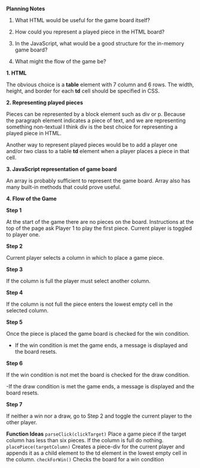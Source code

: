 **Planning Notes**

1. What HTML would be useful for the game board itself?

2. How could you represent a played piece in the HTML board?

3. In the JavaScript, what would be a good structure for the in-memory game board?

4. What might the flow of the game be?

**1. HTML**

The obvious choice is a  **table** element with 7 column and 6 rows. The width, height, and border for each **td** cell should be specified in CSS.

**2. Representing played pieces**

Pieces can be represented by a block element such as div or p. Because the paragraph element indicates a piece of text, and we are representing something non-textual I think div is the best choice for representing a played piece in HTML.

Another way to represent played pieces would be to add a player one and/or two class to a table **td** element when a player places a piece in that cell.

**3. JavaScript representation of game board**

An array is probably sufficient to represent the game board. Array also has many built-in methods that could prove useful.

**4. Flow of the Game**

**Step 1**

At the start of the game there are no pieces on the board. Instructions at the top of the page ask Player 1 to play the first piece. Current player is toggled to player one.

**Step 2**

Current player selects a column in which to place a game piece.

**Step 3**

If the column is full the player must select another column.

**Step 4**

If the column is not full the piece enters the lowest empty cell in the selected column.

**Step 5**

Once the piece is placed the game board is checked for the win condition.

- If the win condition is met the game ends, a message is displayed and the board resets.

**Step 6**

If the win condition is not met the board is checked for the draw condition.

-If the draw condition is met the game ends, a message is displayed and the board resets.

**Step 7**

If neither a win nor a draw, go to Step 2 and toggle the current player to the other player.

**Function Ideas**
`parseClick(clickTarget)`
Place a game piece if the target column has less than six pieces. If the column is full do nothing.
`placePiece(targetColumn)`
Creates a piece-div for the current player and appends it as a child element to the td element in the lowest empty cell in the column.
`checkForWin()`
Checks the board for a win condition

